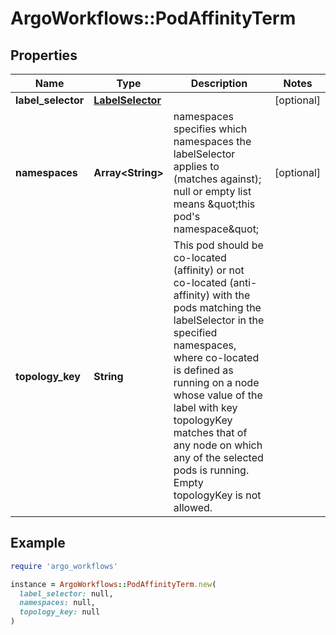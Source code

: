 # ArgoWorkflows::PodAffinityTerm

## Properties

| Name | Type | Description | Notes |
| ---- | ---- | ----------- | ----- |
| **label_selector** | [**LabelSelector**](LabelSelector.md) |  | [optional] |
| **namespaces** | **Array&lt;String&gt;** | namespaces specifies which namespaces the labelSelector applies to (matches against); null or empty list means \&quot;this pod&#39;s namespace\&quot; | [optional] |
| **topology_key** | **String** | This pod should be co-located (affinity) or not co-located (anti-affinity) with the pods matching the labelSelector in the specified namespaces, where co-located is defined as running on a node whose value of the label with key topologyKey matches that of any node on which any of the selected pods is running. Empty topologyKey is not allowed. |  |

## Example

```ruby
require 'argo_workflows'

instance = ArgoWorkflows::PodAffinityTerm.new(
  label_selector: null,
  namespaces: null,
  topology_key: null
)
```

